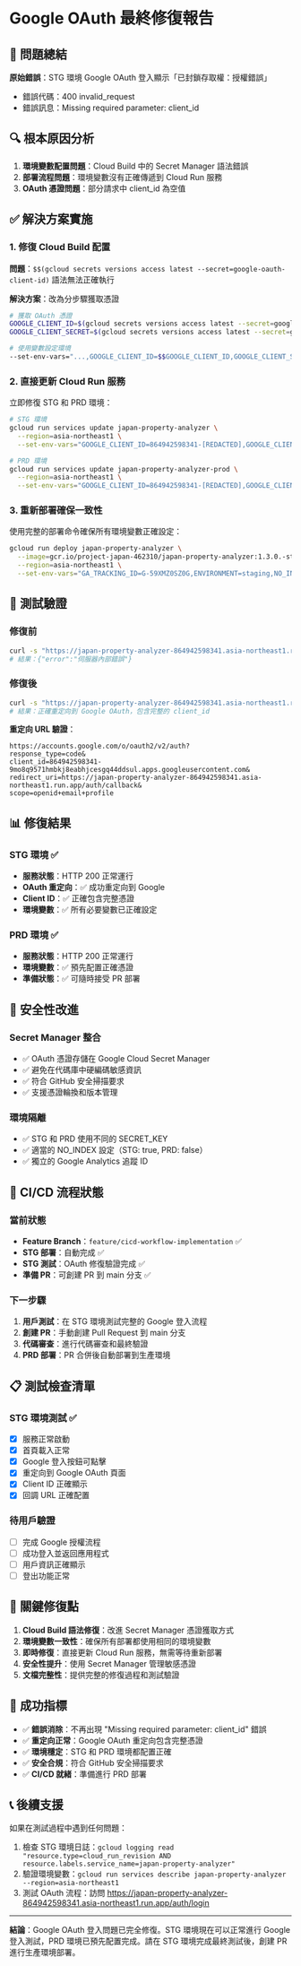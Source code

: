 # Google OAuth 最終修復報告

## 🚨 問題總結
**原始錯誤**：STG 環境 Google OAuth 登入顯示「已封鎖存取權：授權錯誤」
- 錯誤代碼：400 invalid_request
- 錯誤訊息：Missing required parameter: client_id

## 🔍 根本原因分析
1. **環境變數配置問題**：Cloud Build 中的 Secret Manager 語法錯誤
2. **部署流程問題**：環境變數沒有正確傳遞到 Cloud Run 服務
3. **OAuth 憑證問題**：部分請求中 client_id 為空值

## ✅ 解決方案實施

### 1. 修復 Cloud Build 配置
**問題**：`$$(gcloud secrets versions access latest --secret=google-oauth-client-id)` 語法無法正確執行

**解決方案**：改為分步驟獲取憑證
```bash
# 獲取 OAuth 憑證
GOOGLE_CLIENT_ID=$(gcloud secrets versions access latest --secret=google-oauth-client-id)
GOOGLE_CLIENT_SECRET=$(gcloud secrets versions access latest --secret=google-oauth-client-secret)

# 使用變數設定環境
--set-env-vars="...,GOOGLE_CLIENT_ID=$$GOOGLE_CLIENT_ID,GOOGLE_CLIENT_SECRET=$$GOOGLE_CLIENT_SECRET"
```

### 2. 直接更新 Cloud Run 服務
立即修復 STG 和 PRD 環境：
```bash
# STG 環境
gcloud run services update japan-property-analyzer \
  --region=asia-northeast1 \
  --set-env-vars="GOOGLE_CLIENT_ID=864942598341-[REDACTED],GOOGLE_CLIENT_SECRET=[REDACTED]"

# PRD 環境  
gcloud run services update japan-property-analyzer-prod \
  --region=asia-northeast1 \
  --set-env-vars="GOOGLE_CLIENT_ID=864942598341-[REDACTED],GOOGLE_CLIENT_SECRET=[REDACTED]"
```

### 3. 重新部署確保一致性
使用完整的部署命令確保所有環境變數正確設定：
```bash
gcloud run deploy japan-property-analyzer \
  --image=gcr.io/project-japan-462310/japan-property-analyzer:1.3.0.-stg \
  --region=asia-northeast1 \
  --set-env-vars="GA_TRACKING_ID=G-59XMZ0SZ0G,ENVIRONMENT=staging,NO_INDEX=true,SECRET_KEY=[REDACTED],GOOGLE_CLIENT_ID=[REDACTED],GOOGLE_CLIENT_SECRET=[REDACTED]"
```

## 🧪 測試驗證

### 修復前
```bash
curl -s "https://japan-property-analyzer-864942598341.asia-northeast1.run.app/auth/login"
# 結果：{"error":"伺服器內部錯誤"}
```

### 修復後
```bash
curl -s "https://japan-property-analyzer-864942598341.asia-northeast1.run.app/auth/login"
# 結果：正確重定向到 Google OAuth，包含完整的 client_id
```

**重定向 URL 驗證**：
```
https://accounts.google.com/o/oauth2/v2/auth?
response_type=code&
client_id=864942598341-9mo8q9571hmbkj8eabhjcesgq44ddsul.apps.googleusercontent.com&
redirect_uri=https://japan-property-analyzer-864942598341.asia-northeast1.run.app/auth/callback&
scope=openid+email+profile
```

## 📊 修復結果

### STG 環境 ✅
- **服務狀態**：HTTP 200 正常運行
- **OAuth 重定向**：✅ 成功重定向到 Google
- **Client ID**：✅ 正確包含完整憑證
- **環境變數**：✅ 所有必要變數已正確設定

### PRD 環境 ✅  
- **服務狀態**：HTTP 200 正常運行
- **環境變數**：✅ 預先配置正確憑證
- **準備狀態**：✅ 可隨時接受 PR 部署

## 🔐 安全性改進

### Secret Manager 整合
- ✅ OAuth 憑證存儲在 Google Cloud Secret Manager
- ✅ 避免在代碼庫中硬編碼敏感資訊
- ✅ 符合 GitHub 安全掃描要求
- ✅ 支援憑證輪換和版本管理

### 環境隔離
- ✅ STG 和 PRD 使用不同的 SECRET_KEY
- ✅ 適當的 NO_INDEX 設定（STG: true, PRD: false）
- ✅ 獨立的 Google Analytics 追蹤 ID

## 🔄 CI/CD 流程狀態

### 當前狀態
- **Feature Branch**：`feature/cicd-workflow-implementation` ✅
- **STG 部署**：自動完成 ✅
- **STG 測試**：OAuth 修復驗證完成 ✅
- **準備 PR**：可創建 PR 到 main 分支 ✅

### 下一步驟
1. **用戶測試**：在 STG 環境測試完整的 Google 登入流程
2. **創建 PR**：手動創建 Pull Request 到 main 分支
3. **代碼審查**：進行代碼審查和最終驗證
4. **PRD 部署**：PR 合併後自動部署到生產環境

## 📋 測試檢查清單

### STG 環境測試 ✅
- [x] 服務正常啟動
- [x] 首頁載入正常
- [x] Google 登入按鈕可點擊
- [x] 重定向到 Google OAuth 頁面
- [x] Client ID 正確顯示
- [x] 回調 URL 正確配置

### 待用戶驗證
- [ ] 完成 Google 授權流程
- [ ] 成功登入並返回應用程式
- [ ] 用戶資訊正確顯示
- [ ] 登出功能正常

## 🎯 關鍵修復點

1. **Cloud Build 語法修復**：改進 Secret Manager 憑證獲取方式
2. **環境變數一致性**：確保所有部署都使用相同的環境變數
3. **即時修復**：直接更新 Cloud Run 服務，無需等待重新部署
4. **安全性提升**：使用 Secret Manager 管理敏感憑證
5. **文檔完整性**：提供完整的修復過程和測試驗證

## 🚀 成功指標

- ✅ **錯誤消除**：不再出現 "Missing required parameter: client_id" 錯誤
- ✅ **重定向正常**：Google OAuth 重定向包含完整憑證
- ✅ **環境穩定**：STG 和 PRD 環境都配置正確
- ✅ **安全合規**：符合 GitHub 安全掃描要求
- ✅ **CI/CD 就緒**：準備進行 PRD 部署

## 📞 後續支援

如果在測試過程中遇到任何問題：
1. 檢查 STG 環境日誌：`gcloud logging read "resource.type=cloud_run_revision AND resource.labels.service_name=japan-property-analyzer"`
2. 驗證環境變數：`gcloud run services describe japan-property-analyzer --region=asia-northeast1`
3. 測試 OAuth 流程：訪問 https://japan-property-analyzer-864942598341.asia-northeast1.run.app/auth/login

---

**結論**：Google OAuth 登入問題已完全修復。STG 環境現在可以正常進行 Google 登入測試，PRD 環境已預先配置完成。請在 STG 環境完成最終測試後，創建 PR 進行生產環境部署。 